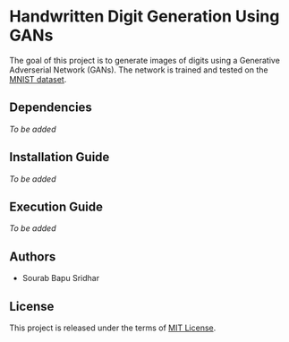 # Handwritten Digit Generation Using GANs

The goal of this project is to generate images of digits using a Generative Adverserial Network (GANs). The network is trained and tested on the [MNIST dataset](http://yann.lecun.com/exdb/mnist/).

## Dependencies
*To be added*

## Installation Guide
*To be added*

## Execution Guide
*To be added*

## Authors
* Sourab Bapu Sridhar

## License
This project is released under the terms of [MIT License](LICENSE).